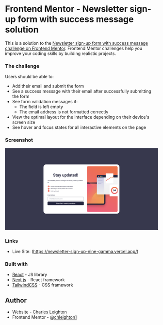 # Frontend Mentor - Newsletter sign-up form with success message solution

This is a solution to the [Newsletter sign-up form with success message challenge on Frontend Mentor](https://www.frontendmentor.io/challenges/newsletter-signup-form-with-success-message-3FC1AZbNrv). Frontend Mentor challenges help you improve your coding skills by building realistic projects.

### The challenge

Users should be able to:

- Add their email and submit the form
- See a success message with their email after successfully submitting the form
- See form validation messages if:
  - The field is left empty
  - The email address is not formatted correctly
- View the optimal layout for the interface depending on their device's screen size
- See hover and focus states for all interactive elements on the page

### Screenshot

![Screenshot of newsletter](./public/newsletter-screenshot.png?raw=true "Newsletter Sign-up Screenshot")

### Links

- Live Site: (https://newsletter-sign-up-nine-gamma.vercel.app/)

### Built with

- [React](https://reactjs.org/) - JS library
- [Next.js](https://nextjs.org/) - React framework
- [TailwindCSS](https://tailwindcss.com/) - CSS framework

## Author

- Website - [Charles Leighton](https://www.chleighton.live/)
- Frontend Mentor - [@chleighton1](https://www.frontendmentor.io/profile/chleighton1)
